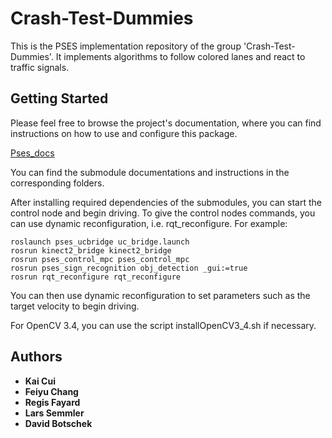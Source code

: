# Crash-Test-Dummies
This is the PSES implementation repository of the group 'Crash-Test-Dummies'. It implements algorithms to follow colored lanes and react to traffic signals.

## Getting Started

Please feel free to browse the project's documentation, where you can find instructions on how to use and configure this package.

[Pses_docs](https://github.com/tud-pses/pses_docs)

You can find the submodule documentations and instructions in the corresponding folders.

After installing required dependencies of the submodules, you can start the control node and begin driving. To give the control nodes commands, you can use dynamic reconfiguration, i.e. rqt_reconfigure. For example: 

```
roslaunch pses_ucbridge uc_bridge.launch 
rosrun kinect2_bridge kinect2_bridge
rosrun pses_control_mpc pses_control_mpc
rosrun pses_sign_recognition obj_detection _gui:=true
rosrun rqt_reconfigure rqt_reconfigure
```

You can then use dynamic reconfiguration to set parameters such as the target velocity to begin driving.

For OpenCV 3.4, you can use the script installOpenCV3_4.sh if necessary.

## Authors

* **Kai Cui**
* **Feiyu Chang**
* **Regis Fayard**
* **Lars Semmler**
* **David Botschek**
